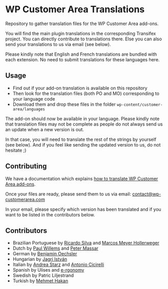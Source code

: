 # WP Customer Area Translations

Repository to gather translation files for the WP Customer Area add-ons.

You will find the main plugin translations in the corresponding Transifex project. You can directly contribute to translations there. Else you can also send your translations to us via email (see below).

Please kindly note that English and French translations are bundled with each extension. No need to submit translations for these languages here.

## Usage

- Find out if your add-on translation is available on this repository
- Then look for the translation files (both PO and MO) corresponding to your language code
- Download them and drop these files in the folder `wp-content/customer-area/languages`

The add-on should now be available in your language. Please kindly note that translation files may not be complete as people do not always send us an update when a new version is out.

In that case, you will need to translate the rest of the strings by yourself (see below). And if you feel like sending the updated version to us, do not hesitate ;)

## Contributing

We have a documentation which explains [how to translate WP Customer Area add-ons](http://wp-customerarea.com/documentation/translating-wpca/). 

Once your files are ready, please send them to us via email: contact@wp-customerarea.com

In your email, please specify which version has been translated and if you want to be listed in the contributors below.

## Contributors

* Brazilian Portuguese by [Ricardo Silva](http://walbatroz.com) and [Marcos Meyer Hollerweger](http://marcosh.eng.br/)
* Dutch by [Paul Willems](http://wi4.nl) and [Peter Massar](http://profiles.wordpress.org/yourdigihands/)
* German by [Benjamin Oechsler](http://benlocal.de)
* Hungarian by [Jagri István](http://www.itcs.hu)
* Italian by [Andrea Starz](http://www.work-on-web.it) and [Antonio Cicirelli](http://www.ideacommerce.it)
* Spanish by Ulises and [e-rgonomy](http://e-rgonomy.com)
* Swedish by Patric Liljestrand
* Turkish by [Mehmet Hakan](http://wpsitesi.com)
